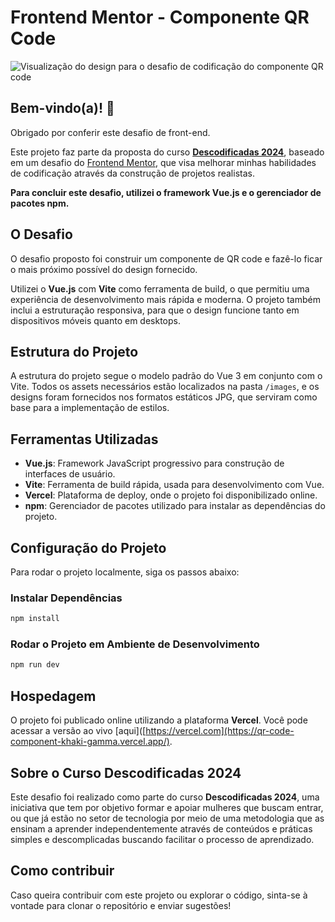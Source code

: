 # Frontend Mentor - Componente QR Code

![Visualização do design para o desafio de codificação do componente QR code](https://res.cloudinary.com/dz209s6jk/image/upload/v1721232044/Challenges/zkde5jqnoqf9xnvftyzl.jpg)

## Bem-vindo(a)! 👋

Obrigado por conferir este desafio de front-end.

Este projeto faz parte da proposta do curso [**Descodificadas 2024**](https://descodificadas.com.br/), baseado em um desafio do [Frontend Mentor](https://www.frontendmentor.io), que visa melhorar minhas habilidades de codificação através da construção de projetos realistas.

**Para concluir este desafio, utilizei o framework Vue.js e o gerenciador de pacotes npm.**

## O Desafio

O desafio proposto foi construir um componente de QR code e fazê-lo ficar o mais próximo possível do design fornecido.

Utilizei o **Vue.js** com **Vite** como ferramenta de build, o que permitiu uma experiência de desenvolvimento mais rápida e moderna. O projeto também inclui a estruturação responsiva, para que o design funcione tanto em dispositivos móveis quanto em desktops.

## Estrutura do Projeto

A estrutura do projeto segue o modelo padrão do Vue 3 em conjunto com o Vite. Todos os assets necessários estão localizados na pasta `/images`, e os designs foram fornecidos nos formatos estáticos JPG, que serviram como base para a implementação de estilos.

## Ferramentas Utilizadas

- **Vue.js**: Framework JavaScript progressivo para construção de interfaces de usuário.
- **Vite**: Ferramenta de build rápida, usada para desenvolvimento com Vue.
- **Vercel**: Plataforma de deploy, onde o projeto foi disponibilizado online.
- **npm**: Gerenciador de pacotes utilizado para instalar as dependências do projeto.

## Configuração do Projeto

Para rodar o projeto localmente, siga os passos abaixo:

### Instalar Dependências

```sh
npm install
```

### Rodar o Projeto em Ambiente de Desenvolvimento

```sh
npm run dev
```

## Hospedagem

O projeto foi publicado online utilizando a plataforma **Vercel**. Você pode acessar a versão ao vivo [aqui]([https://vercel.com](https://qr-code-component-khaki-gamma.vercel.app/).

## Sobre o Curso Descodificadas 2024

Este desafio foi realizado como parte do curso **Descodificadas 2024**, uma iniciativa que tem por objetivo formar e apoiar mulheres que buscam entrar, ou que já estão no setor de tecnologia por meio de uma metodologia que as ensinam a aprender independentemente através de conteúdos e práticas simples e descomplicadas buscando facilitar o processo de aprendizado.

## Como contribuir

Caso queira contribuir com este projeto ou explorar o código, sinta-se à vontade para clonar o repositório e enviar sugestões!


